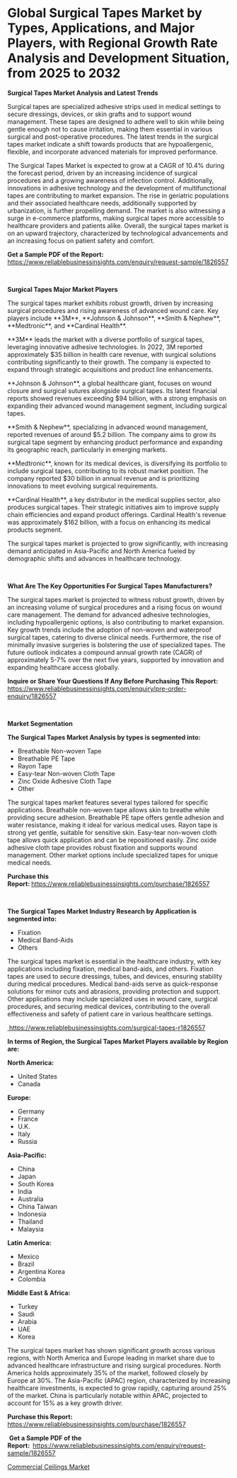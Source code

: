 <p><h1>Global Surgical Tapes Market by Types, Applications, and Major Players, with Regional Growth Rate Analysis and Development Situation, from 2025 to 2032</h1></p><p><strong>Surgical Tapes Market Analysis and Latest Trends</strong></p>
<p><p>Surgical tapes are specialized adhesive strips used in medical settings to secure dressings, devices, or skin grafts and to support wound management. These tapes are designed to adhere well to skin while being gentle enough not to cause irritation, making them essential in various surgical and post-operative procedures. The latest trends in the surgical tapes market indicate a shift towards products that are hypoallergenic, flexible, and incorporate advanced materials for improved performance.</p><p>The Surgical Tapes Market is expected to grow at a CAGR of 10.4% during the forecast period, driven by an increasing incidence of surgical procedures and a growing awareness of infection control. Additionally, innovations in adhesive technology and the development of multifunctional tapes are contributing to market expansion. The rise in geriatric populations and their associated healthcare needs, additionally supported by urbanization, is further propelling demand. The market is also witnessing a surge in e-commerce platforms, making surgical tapes more accessible to healthcare providers and patients alike. Overall, the surgical tapes market is on an upward trajectory, characterized by technological advancements and an increasing focus on patient safety and comfort.</p></p>
<p><strong>Get a Sample PDF of the Report:&nbsp;</strong> <a href="https://www.reliablebusinessinsights.com/enquiry/request-sample/1826557?utm_campaign=2125&utm_medium=2&utm_source=Github&utm_content=ia&utm_term=07022025&utm_id=surgical-tapes">https://www.reliablebusinessinsights.com/enquiry/request-sample/1826557</a></p>
<p>&nbsp;</p>
<p><strong>Surgical Tapes Major Market Players</strong></p>
<p><p>The surgical tapes market exhibits robust growth, driven by increasing surgical procedures and rising awareness of advanced wound care. Key players include **3M**, **Johnson & Johnson**, **Smith & Nephew**, **Medtronic**, and **Cardinal Health**.</p><p>**3M** leads the market with a diverse portfolio of surgical tapes, leveraging innovative adhesive technologies. In 2022, 3M reported approximately $35 billion in health care revenue, with surgical solutions contributing significantly to their growth. The company is expected to expand through strategic acquisitions and product line enhancements.</p><p>**Johnson & Johnson**, a global healthcare giant, focuses on wound closure and surgical sutures alongside surgical tapes. Its latest financial reports showed revenues exceeding $94 billion, with a strong emphasis on expanding their advanced wound management segment, including surgical tapes.</p><p>**Smith & Nephew**, specializing in advanced wound management, reported revenues of around $5.2 billion. The company aims to grow its surgical tape segment by enhancing product performance and expanding its geographic reach, particularly in emerging markets.</p><p>**Medtronic**, known for its medical devices, is diversifying its portfolio to include surgical tapes, contributing to its robust market position. The company reported $30 billion in annual revenue and is prioritizing innovations to meet evolving surgical requirements.</p><p>**Cardinal Health**, a key distributor in the medical supplies sector, also produces surgical tapes. Their strategic initiatives aim to improve supply chain efficiencies and expand product offerings. Cardinal Health's revenue was approximately $162 billion, with a focus on enhancing its medical products segment.</p><p>The surgical tapes market is projected to grow significantly, with increasing demand anticipated in Asia-Pacific and North America fueled by demographic shifts and advances in healthcare technology.</p></p>
<p>&nbsp;</p>
<p><strong>What Are The Key Opportunities For Surgical Tapes Manufacturers?</strong></p>
<p><p>The surgical tapes market is projected to witness robust growth, driven by an increasing volume of surgical procedures and a rising focus on wound care management. The demand for advanced adhesive technologies, including hypoallergenic options, is also contributing to market expansion. Key growth trends include the adoption of non-woven and waterproof surgical tapes, catering to diverse clinical needs. Furthermore, the rise of minimally invasive surgeries is bolstering the use of specialized tapes. The future outlook indicates a compound annual growth rate (CAGR) of approximately 5-7% over the next five years, supported by innovation and expanding healthcare access globally.</p></p>
<p><strong>Inquire or Share Your Questions If Any Before Purchasing This Report:</strong> <a href="https://www.reliablebusinessinsights.com/enquiry/pre-order-enquiry/1826557?utm_campaign=2125&utm_medium=2&utm_source=Github&utm_content=ia&utm_term=07022025&utm_id=surgical-tapes">https://www.reliablebusinessinsights.com/enquiry/pre-order-enquiry/1826557</a></p>
<p>&nbsp;</p>
<p><strong>Market Segmentation</strong></p>
<p><strong>The Surgical Tapes Market Analysis by types is segmented into:</strong></p>
<p><ul><li>Breathable Non-woven Tape</li><li>Breathable PE Tape</li><li>Rayon Tape</li><li>Easy-tear Non-woven Cloth Tape</li><li>Zinc Oxide Adhesive Cloth Tape</li><li>Other</li></ul></p>
<p><p>The surgical tapes market features several types tailored for specific applications. Breathable non-woven tape allows skin to breathe while providing secure adhesion. Breathable PE tape offers gentle adhesion and water resistance, making it ideal for various medical uses. Rayon tape is strong yet gentle, suitable for sensitive skin. Easy-tear non-woven cloth tape allows quick application and can be repositioned easily. Zinc oxide adhesive cloth tape provides robust fixation and supports wound management. Other market options include specialized tapes for unique medical needs.</p></p>
<p><strong>Purchase this Report:&nbsp;</strong><a href="https://www.reliablebusinessinsights.com/purchase/1826557?utm_campaign=2125&utm_medium=2&utm_source=Github&utm_content=ia&utm_term=07022025&utm_id=surgical-tapes">https://www.reliablebusinessinsights.com/purchase/1826557</a></p>
<p>&nbsp;</p>
<p><strong>The Surgical Tapes Market Industry Research by Application is segmented into:</strong></p>
<p><ul><li>Fixation</li><li>Medical Band-Aids</li><li>Others</li></ul></p>
<p><p>The surgical tapes market is essential in the healthcare industry, with key applications including fixation, medical band-aids, and others. Fixation tapes are used to secure dressings, tubes, and devices, ensuring stability during medical procedures. Medical band-aids serve as quick-response solutions for minor cuts and abrasions, providing protection and support. Other applications may include specialized uses in wound care, surgical procedures, and securing medical devices, contributing to the overall effectiveness and safety of patient care in various healthcare settings.</p></p>
<p><a href="https://www.reliablebusinessinsights.com/surgical-tapes-r1826557?utm_campaign=2125&utm_medium=2&utm_source=Github&utm_content=ia&utm_term=07022025&utm_id=surgical-tapes">&nbsp;https://www.reliablebusinessinsights.com/surgical-tapes-r1826557</a></p>
<p><strong>In terms of Region, the Surgical Tapes Market Players available by Region are:</strong></p>
<p>
    <p> <strong> North America: </strong>
        <ul>
            <li>United States</li>
            <li>Canada</li>
        </ul>
        </p> 
    <p> <strong> Europe: </strong>
        <ul>
            <li>Germany</li>
            <li>France</li>
            <li>U.K.</li>
            <li>Italy</li>
            <li>Russia</li>
        </ul>
        </p> 
    <p> <strong> Asia-Pacific: </strong>
        <ul>
            <li>China</li>
            <li>Japan</li>
            <li>South Korea</li>
            <li>India</li>
            <li>Australia</li>
            <li>China Taiwan</li>
            <li>Indonesia</li>
            <li>Thailand</li>
            <li>Malaysia</li>
        </ul>
        </p> 
    <p> <strong> Latin America: </strong>
        <ul>
            <li>Mexico</li>
            <li>Brazil</li>
            <li>Argentina Korea</li>
            <li>Colombia</li>
        </ul>
        </p> 
    <p> <strong> Middle East & Africa: </strong>
        <ul>
            <li>Turkey</li>
            <li>Saudi</li>
            <li>Arabia</li>
            <li>UAE</li>
            <li>Korea</li>
        </ul>
    </p>
    </p>
<p><p>The surgical tapes market has shown significant growth across various regions, with North America and Europe leading in market share due to advanced healthcare infrastructure and rising surgical procedures. North America holds approximately 35% of the market, followed closely by Europe at 30%. The Asia-Pacific (APAC) region, characterized by increasing healthcare investments, is expected to grow rapidly, capturing around 25% of the market. China is particularly notable within APAC, projected to account for 15% as a key growth driver.</p></p>
<p><strong>Purchase this Report: </strong><a href="https://www.reliablebusinessinsights.com/purchase/1826557?utm_campaign=2125&utm_medium=2&utm_source=Github&utm_content=ia&utm_term=07022025&utm_id=surgical-tapes">https://www.reliablebusinessinsights.com/purchase/1826557</a></p>
<p>&nbsp;<strong>Get a Sample PDF of the Report:&nbsp;&nbsp;</strong><a href="https://www.reliablebusinessinsights.com/enquiry/request-sample/1826557?utm_campaign=2125&utm_medium=2&utm_source=Github&utm_content=ia&utm_term=07022025&utm_id=surgical-tapes">https://www.reliablebusinessinsights.com/enquiry/request-sample/1826557</a></p>
<p><strong></strong></p>
<p><p><a href="https://github.com/JubayerMia832/Market-Research-Report-List-1/blob/main/commercial-ceilings-market.md?utm_campaign=2125&utm_medium=2&utm_source=Github&utm_content=ia&utm_term=07022025&utm_id=surgical-tapes">Commercial Ceilings Market</a></p></p>